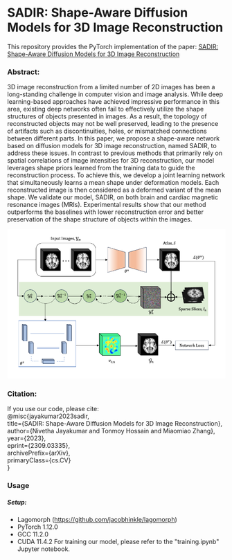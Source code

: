 # SADIR: Shape-Aware Diffusion Models for 3D Image Reconstruction
This repository provides the PyTorch implementation of the paper: [SADIR: Shape-Aware Diffusion Models for 3D Image Reconstruction](https://arxiv.org/abs/2309.03335)

### Abstract:
3D image reconstruction from a limited number of 2D images has been a long-standing challenge in computer vision and image analysis. While deep learning-based approaches have achieved impressive performance in this area, existing deep networks often fail to effectively utilize the shape structures of objects presented in images. As a result, the topology of reconstructed objects may not be well preserved, leading to the presence of artifacts such as discontinuities, holes, or mismatched connections between different parts. In this paper, we propose a shape-aware network based on diffusion models for 3D image reconstruction, named SADIR, to address these issues. In contrast to previous methods that primarily rely on spatial correlations of image intensities for 3D reconstruction, our model leverages shape priors learned from the training data to guide the reconstruction process. To achieve this, we develop a joint learning network that simultaneously learns a mean shape under deformation models. Each reconstructed image is then considered as a deformed variant of the mean shape. We validate our model, SADIR, on both brain and cardiac magnetic resonance images (MRIs). Experimental results show that our method outperforms the baselines with lower reconstruction error and better preservation of the shape structure of objects within the images.

![SADIR Network](network_architecture.png)

### Citation:
If you use our code, please cite: \
            @misc\{jayakumar2023sadir, \
                  title={SADIR: Shape-Aware Diffusion Models for 3D Image Reconstruction}, \
                  author={Nivetha Jayakumar and Tonmoy Hossain and Miaomiao Zhang},\
                  year={2023},\
                  eprint={2309.03335},\
                  archivePrefix={arXiv},\
                  primaryClass={cs.CV}\
            \}

### Usage
##### Setup: 
- Lagomorph (https://github.com/jacobhinkle/lagomorph)
- PyTorch 1.12.0
- GCC 11.2.0
- CUDA 11.4.2
For training our model, please refer to the "training.ipynb" Jupyter notebook.
